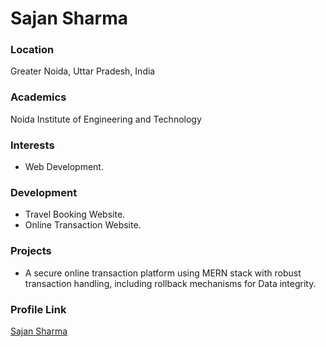 # Sajan Sharma

### Location

Greater Noida, Uttar Pradesh, India

### Academics

Noida Institute of Engineering and Technology

### Interests

- Web Development.

### Development

- Travel Booking Website.
- Online Transaction Website.

### Projects

- A secure online transaction platform using MERN stack with robust transaction handling, including rollback mechanisms for Data integrity.

### Profile Link

[Sajan Sharma](https://github.com/Sajansharma0017)
